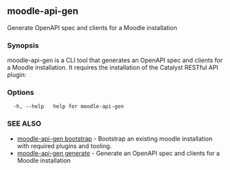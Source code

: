 ## moodle-api-gen

Generate OpenAPI spec and clients for a Moodle installation

### Synopsis

moodle-api-gen is a CLI tool that generates an OpenAPI spec and clients for a Moodle installation. 
It requires the installation of the Catalyst RESTful API plugin: 


### Options

```
  -h, --help   help for moodle-api-gen
```

### SEE ALSO

* [moodle-api-gen bootstrap](moodle-api-gen_bootstrap.md)	 - Bootstrap an existing moodle installation with required plugins and tooling.
* [moodle-api-gen generate](moodle-api-gen_generate.md)	 - Generate an OpenAPI spec and clients for a Moodle installation

